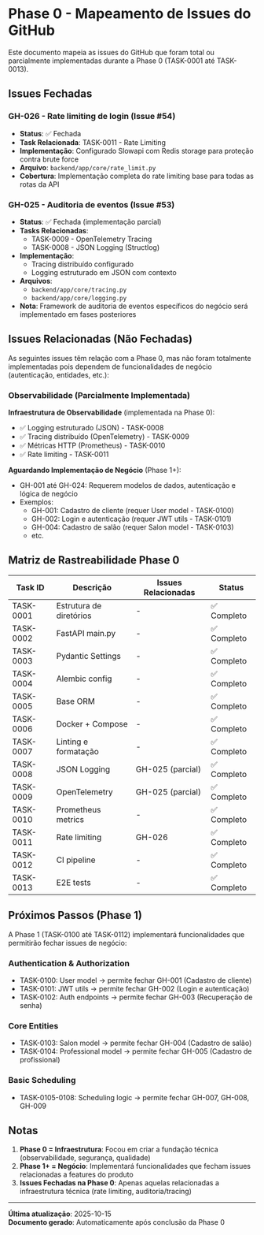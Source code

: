 # Phase 0 - Mapeamento de Issues do GitHub

Este documento mapeia as issues do GitHub que foram total ou parcialmente implementadas durante a Phase 0 (TASK-0001 até TASK-0013).

## Issues Fechadas

### GH-026 - Rate limiting de login (Issue #54)
- **Status**: ✅ Fechada
- **Task Relacionada**: TASK-0011 - Rate Limiting
- **Implementação**: Configurado Slowapi com Redis storage para proteção contra brute force
- **Arquivo**: `backend/app/core/rate_limit.py`
- **Cobertura**: Implementação completa do rate limiting base para todas as rotas da API

### GH-025 - Auditoria de eventos (Issue #53)
- **Status**: ✅ Fechada (implementação parcial)
- **Tasks Relacionadas**: 
  - TASK-0009 - OpenTelemetry Tracing
  - TASK-0008 - JSON Logging (Structlog)
- **Implementação**: 
  - Tracing distribuído configurado
  - Logging estruturado em JSON com contexto
- **Arquivos**: 
  - `backend/app/core/tracing.py`
  - `backend/app/core/logging.py`
- **Nota**: Framework de auditoria de eventos específicos do negócio será implementado em fases posteriores

## Issues Relacionadas (Não Fechadas)

As seguintes issues têm relação com a Phase 0, mas não foram totalmente implementadas pois dependem de funcionalidades de negócio (autenticação, entidades, etc.):

### Observabilidade (Parcialmente Implementada)

**Infraestrutura de Observabilidade** (implementada na Phase 0):
- ✅ Logging estruturado (JSON) - TASK-0008
- ✅ Tracing distribuído (OpenTelemetry) - TASK-0009
- ✅ Métricas HTTP (Prometheus) - TASK-0010
- ✅ Rate limiting - TASK-0011

**Aguardando Implementação de Negócio** (Phase 1+):
- GH-001 até GH-024: Requerem modelos de dados, autenticação e lógica de negócio
- Exemplos:
  - GH-001: Cadastro de cliente (requer User model - TASK-0100)
  - GH-002: Login e autenticação (requer JWT utils - TASK-0101)
  - GH-004: Cadastro de salão (requer Salon model - TASK-0103)
  - etc.

## Matriz de Rastreabilidade Phase 0

| Task ID | Descrição | Issues Relacionadas | Status |
|---------|-----------|-------------------|--------|
| TASK-0001 | Estrutura de diretórios | - | ✅ Completo |
| TASK-0002 | FastAPI main.py | - | ✅ Completo |
| TASK-0003 | Pydantic Settings | - | ✅ Completo |
| TASK-0004 | Alembic config | - | ✅ Completo |
| TASK-0005 | Base ORM | - | ✅ Completo |
| TASK-0006 | Docker + Compose | - | ✅ Completo |
| TASK-0007 | Linting e formatação | - | ✅ Completo |
| TASK-0008 | JSON Logging | GH-025 (parcial) | ✅ Completo |
| TASK-0009 | OpenTelemetry | GH-025 (parcial) | ✅ Completo |
| TASK-0010 | Prometheus metrics | - | ✅ Completo |
| TASK-0011 | Rate limiting | GH-026 | ✅ Completo |
| TASK-0012 | CI pipeline | - | ✅ Completo |
| TASK-0013 | E2E tests | - | ✅ Completo |

## Próximos Passos (Phase 1)

A Phase 1 (TASK-0100 até TASK-0112) implementará funcionalidades que permitirão fechar issues de negócio:

### Authentication & Authorization
- TASK-0100: User model → permite fechar GH-001 (Cadastro de cliente)
- TASK-0101: JWT utils → permite fechar GH-002 (Login e autenticação)
- TASK-0102: Auth endpoints → permite fechar GH-003 (Recuperação de senha)

### Core Entities
- TASK-0103: Salon model → permite fechar GH-004 (Cadastro de salão)
- TASK-0104: Professional model → permite fechar GH-005 (Cadastro de profissional)

### Basic Scheduling
- TASK-0105-0108: Scheduling logic → permite fechar GH-007, GH-008, GH-009

## Notas

1. **Phase 0 = Infraestrutura**: Focou em criar a fundação técnica (observabilidade, segurança, qualidade)
2. **Phase 1+ = Negócio**: Implementará funcionalidades que fecham issues relacionadas a features do produto
3. **Issues Fechadas na Phase 0**: Apenas aquelas relacionadas a infraestrutura técnica (rate limiting, auditoria/tracing)

---

**Última atualização**: 2025-10-15  
**Documento gerado**: Automaticamente após conclusão da Phase 0
